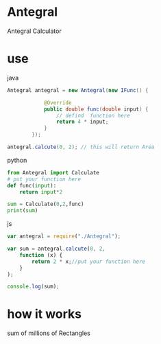 # Antegral
Antegral Calculator 

# use
java
~~~java
Antegral antegral = new Antegral(new IFunc() {

            @Override
            public double func(double input) {
                // defind  function here
                return 4 * input;
            }
        });

antegral.calcute(0, 2); // this will return Area
~~~
python
~~~python 
from Antegral import Calculate
# put your function here
def func(input):
    return input*2

sum = Calculate(0,2,func)
print(sum)
~~~
js
~~~javascript
var antegral = require("./Antegral");

var sum = antegral.calcute(0, 2,
    function (x) {
        return 2 * x;//put your function here
    }
);

console.log(sum);
~~~
# how it works
sum of millions of Rectangles
